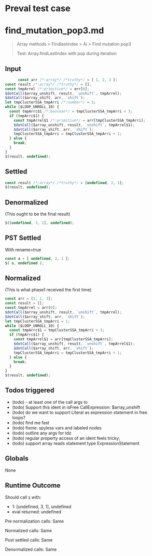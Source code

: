 # Preval test case

# find_mutation_pop3.md

> Array methods > Findlastindex > Ai > Find mutation pop3
>
> Test: Array.findLastIndex with pop during iteration

## Input

`````js filename=intro
      const arr /*:array*/ /*truthy*/ = [ 1, 2, 3 ];
const result /*:array*/ /*truthy*/ = [];
const tmpArrel /*:primitive*/ = arr[0];
$dotCall($array_unshift, result, `unshift`, tmpArrel);
$dotCall($array_shift, arr, `shift`);
let tmpClusterSSA_tmpArri /*:number*/ = 1;
while ($LOOP_UNROLL_10) {
  const tmpArrc$1 /*:boolean*/ = tmpClusterSSA_tmpArri < 3;
  if (tmpArrc$1) {
    const tmpArrel$1 /*:primitive*/ = arr[tmpClusterSSA_tmpArri];
    $dotCall($array_unshift, result, `unshift`, tmpArrel$1);
    $dotCall($array_shift, arr, `shift`);
    tmpClusterSSA_tmpArri = tmpClusterSSA_tmpArri + 1;
  } else {
    break;
  }
}
$(result, undefined);
`````


## Settled


`````js filename=intro
const result /*:array*/ /*truthy*/ = [undefined, 3, 1];
$(result, undefined);
`````


## Denormalized
(This ought to be the final result)

`````js filename=intro
$([undefined, 3, 1], undefined);
`````


## PST Settled
With rename=true

`````js filename=intro
const a = [ undefined, 3, 1 ];
$( a, undefined );
`````


## Normalized
(This is what phase1 received the first time)

`````js filename=intro
const arr = [1, 2, 3];
const result = [];
const tmpArrel = arr[0];
$dotCall($array_unshift, result, `unshift`, tmpArrel);
$dotCall($array_shift, arr, `shift`);
let tmpClusterSSA_tmpArri = 1;
while ($LOOP_UNROLL_10) {
  const tmpArrc$1 = tmpClusterSSA_tmpArri < 3;
  if (tmpArrc$1) {
    const tmpArrel$1 = arr[tmpClusterSSA_tmpArri];
    $dotCall($array_unshift, result, `unshift`, tmpArrel$1);
    $dotCall($array_shift, arr, `shift`);
    tmpClusterSSA_tmpArri = tmpClusterSSA_tmpArri + 1;
  } else {
    break;
  }
}
$(result, undefined);
`````


## Todos triggered


- (todo) - at least one of the call args to
- (todo) Support this ident in isFree CallExpression: $array_unshift
- (todo) do we want to support Literal as expression statement in free loops?
- (todo) find me fast
- (todo) fixme: spyless vars and labeled nodes
- (todo) outline any args for tdz
- (todo) regular property access of an ident feels tricky;
- (todo) support array reads statement type ExpressionStatement


## Globals


None


## Runtime Outcome


Should call `$` with:
 - 1: [undefined, 3, 1], undefined
 - eval returned: undefined

Pre normalization calls: Same

Normalized calls: Same

Post settled calls: Same

Denormalized calls: Same
